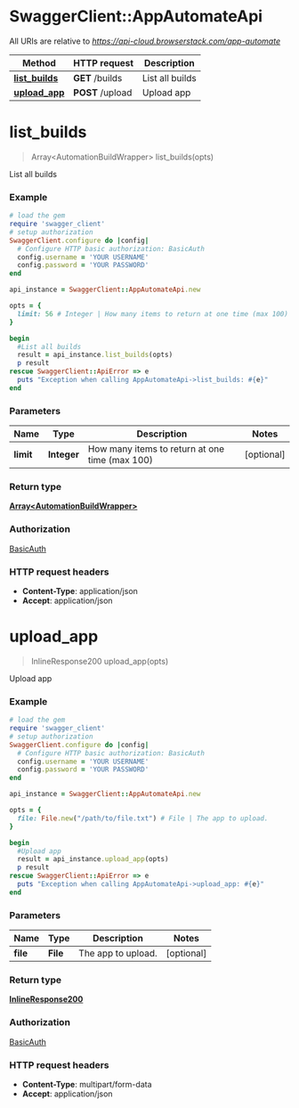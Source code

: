 # SwaggerClient::AppAutomateApi

All URIs are relative to *https://api-cloud.browserstack.com/app-automate*

Method | HTTP request | Description
------------- | ------------- | -------------
[**list_builds**](AppAutomateApi.md#list_builds) | **GET** /builds | List all builds
[**upload_app**](AppAutomateApi.md#upload_app) | **POST** /upload | Upload app


# **list_builds**
> Array&lt;AutomationBuildWrapper&gt; list_builds(opts)

List all builds

### Example
```ruby
# load the gem
require 'swagger_client'
# setup authorization
SwaggerClient.configure do |config|
  # Configure HTTP basic authorization: BasicAuth
  config.username = 'YOUR USERNAME'
  config.password = 'YOUR PASSWORD'
end

api_instance = SwaggerClient::AppAutomateApi.new

opts = { 
  limit: 56 # Integer | How many items to return at one time (max 100)
}

begin
  #List all builds
  result = api_instance.list_builds(opts)
  p result
rescue SwaggerClient::ApiError => e
  puts "Exception when calling AppAutomateApi->list_builds: #{e}"
end
```

### Parameters

Name | Type | Description  | Notes
------------- | ------------- | ------------- | -------------
 **limit** | **Integer**| How many items to return at one time (max 100) | [optional] 

### Return type

[**Array&lt;AutomationBuildWrapper&gt;**](AutomationBuildWrapper.md)

### Authorization

[BasicAuth](../README.md#BasicAuth)

### HTTP request headers

 - **Content-Type**: application/json
 - **Accept**: application/json



# **upload_app**
> InlineResponse200 upload_app(opts)

Upload app

### Example
```ruby
# load the gem
require 'swagger_client'
# setup authorization
SwaggerClient.configure do |config|
  # Configure HTTP basic authorization: BasicAuth
  config.username = 'YOUR USERNAME'
  config.password = 'YOUR PASSWORD'
end

api_instance = SwaggerClient::AppAutomateApi.new

opts = { 
  file: File.new("/path/to/file.txt") # File | The app to upload.
}

begin
  #Upload app
  result = api_instance.upload_app(opts)
  p result
rescue SwaggerClient::ApiError => e
  puts "Exception when calling AppAutomateApi->upload_app: #{e}"
end
```

### Parameters

Name | Type | Description  | Notes
------------- | ------------- | ------------- | -------------
 **file** | **File**| The app to upload. | [optional] 

### Return type

[**InlineResponse200**](InlineResponse200.md)

### Authorization

[BasicAuth](../README.md#BasicAuth)

### HTTP request headers

 - **Content-Type**: multipart/form-data
 - **Accept**: application/json



